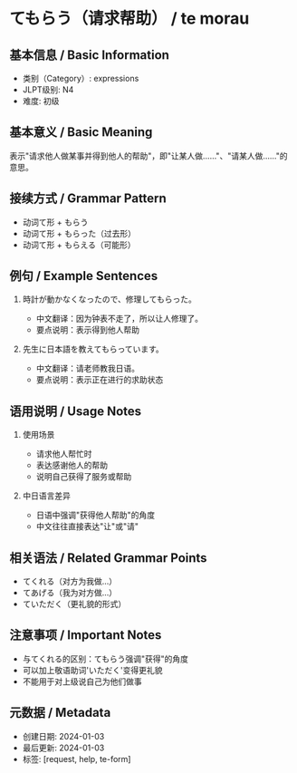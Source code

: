 # てもらう（请求帮助） / te morau

## 基本信息 / Basic Information
- 类别（Category）: expressions
- JLPT级别: N4
- 难度: 初级

## 基本意义 / Basic Meaning
表示"请求他人做某事并得到他人的帮助"，即"让某人做……"、"请某人做……"的意思。

## 接续方式 / Grammar Pattern
- 动词て形 + もらう
- 动词て形 + もらった（过去形）
- 动词て形 + もらえる（可能形）

## 例句 / Example Sentences
1. 時計が動かなくなったので、修理してもらった。
   - 中文翻译：因为钟表不走了，所以让人修理了。
   - 要点说明：表示得到他人帮助

2. 先生に日本語を教えてもらっています。
   - 中文翻译：请老师教我日语。
   - 要点说明：表示正在进行的求助状态

## 语用说明 / Usage Notes
1. 使用场景
   - 请求他人帮忙时
   - 表达感谢他人的帮助
   - 说明自己获得了服务或帮助

2. 中日语言差异
   - 日语中强调"获得他人帮助"的角度
   - 中文往往直接表达"让"或"请"

## 相关语法 / Related Grammar Points
- てくれる（对方为我做…）
- てあげる（我为对方做…）
- ていただく（更礼貌的形式）

## 注意事项 / Important Notes
- 与てくれる的区别：てもらう强调"获得"的角度
- 可以加上敬语助词'いただく'变得更礼貌
- 不能用于对上级说自己为他们做事

## 元数据 / Metadata
- 创建日期: 2024-01-03
- 最后更新: 2024-01-03
- 标签: [request, help, te-form]